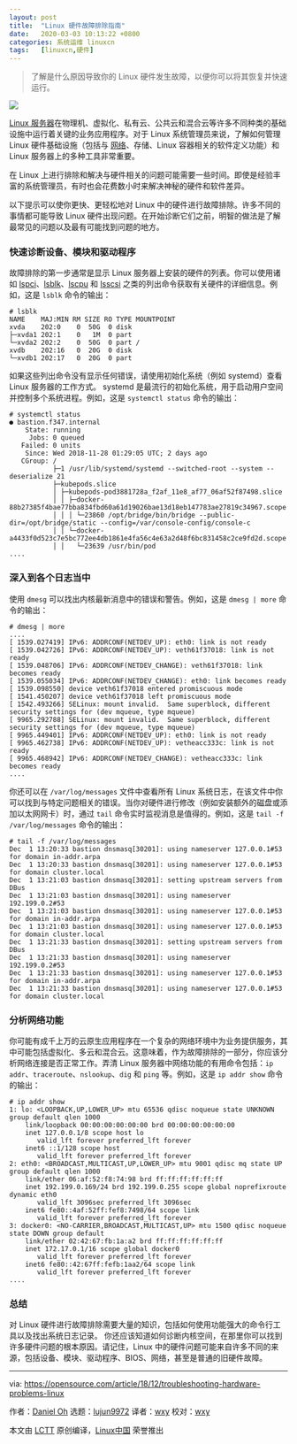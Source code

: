 ```yaml
---
layout: post
title:	"Linux 硬件故障排除指南"
date:	2020-03-03 10:13:22 +0800 
categories:	系统运维 linuxcn 
tags:	[linuxcn,硬件]
---
```




> 
> 了解是什么原因导致你的 Linux 硬件发生故障，以便你可以将其恢复并快速运行。
> 
> 
> 


![](/Asserts/Images//attachment/album/202003/03/101312zcazy02wl2g8uhy1.jpg)


[Linux 服务器](https://opensource.com/article/18/5/what-linux-server)在物理机、虚拟化、私有云、公共云和混合云等许多不同种类的基础设施中运行着关键的业务应用程序。对于 Linux 系统管理员来说，了解如何管理 Linux 硬件基础设施（包括与 [网络](https://opensource.com/article/18/11/intro-software-defined-networking)、存储、Linux 容器相关的软件定义功能）和 Linux 服务器上的多种工具非常重要。


在 Linux 上进行排除和解决与硬件相关的问题可能需要一些时间。即使是经验丰富的系统管理员，有时也会花费数小时来解决神秘的硬件和软件差异。


以下提示可以使你更快、更轻松地对 Linux 中的硬件进行故障排除。许多不同的事情都可能导致 Linux 硬件出现问题。在开始诊断它们之前，明智的做法是了解最常见的问题以及最有可能找到问题的地方。


### 快速诊断设备、模块和驱动程序


故障排除的第一步通常是显示 Linux 服务器上安装的硬件的列表。你可以使用诸如 [lspci](https://linux.die.net/man/8/lspci)、[lsblk](https://linux.die.net/man/8/lsblk)、[lscpu](https://linux.die.net/man/1/lscpu) 和 [lsscsi](https://linux.die.net/man/8/lsscsi) 之类的列出命令获取有关硬件的详细信息。例如，这是 `lsblk` 命令的输出：



```
# lsblk
NAME    MAJ:MIN RM SIZE RO TYPE MOUNTPOINT
xvda    202:0    0  50G  0 disk
├─xvda1 202:1    0   1M  0 part
└─xvda2 202:2    0  50G  0 part /
xvdb    202:16   0  20G  0 disk
└─xvdb1 202:17   0  20G  0 part
```

如果这些列出命令没有显示任何错误，请使用初始化系统（例如 systemd）查看 Linux 服务器的工作方式。 systemd 是最流行的初始化系统，用于启动用户空间并控制多个系统进程。例如，这是 `systemctl status` 命令的输出：



```
# systemctl status
● bastion.f347.internal
    State: running
     Jobs: 0 queued
   Failed: 0 units
    Since: Wed 2018-11-28 01:29:05 UTC; 2 days ago
   CGroup: /
           ├─1 /usr/lib/systemd/systemd --switched-root --system --deserialize 21
           ├─kubepods.slice
           │ ├─kubepods-pod3881728a_f2af_11e8_af77_06af52f87498.slice
           │ │ ├─docker-88b27385f4bae77bba834fbd60a61d19026bae13d18eb147783ae27819c34967.scope
           │ │ │ └─23860 /opt/bridge/bin/bridge --public-dir=/opt/bridge/static --config=/var/console-config/console-c
           │ │ └─docker-a4433f0d523c7e5bc772ee4db1861e4fa56c4e63a2d48f6bc831458c2ce9fd2d.scope
           │ │   └─23639 /usr/bin/pod
....
```

### 深入到各个日志当中


使用 `dmesg` 可以找出内核最新消息中的错误和警告。例如，这是 `dmesg | more` 命令的输出：



```
# dmesg | more
....
[ 1539.027419] IPv6: ADDRCONF(NETDEV_UP): eth0: link is not ready
[ 1539.042726] IPv6: ADDRCONF(NETDEV_UP): veth61f37018: link is not ready
[ 1539.048706] IPv6: ADDRCONF(NETDEV_CHANGE): veth61f37018: link becomes ready
[ 1539.055034] IPv6: ADDRCONF(NETDEV_CHANGE): eth0: link becomes ready
[ 1539.098550] device veth61f37018 entered promiscuous mode
[ 1541.450207] device veth61f37018 left promiscuous mode
[ 1542.493266] SELinux: mount invalid.  Same superblock, different security settings for (dev mqueue, type mqueue)
[ 9965.292788] SELinux: mount invalid.  Same superblock, different security settings for (dev mqueue, type mqueue)
[ 9965.449401] IPv6: ADDRCONF(NETDEV_UP): eth0: link is not ready
[ 9965.462738] IPv6: ADDRCONF(NETDEV_UP): vetheacc333c: link is not ready
[ 9965.468942] IPv6: ADDRCONF(NETDEV_CHANGE): vetheacc333c: link becomes ready
....
```

你还可以在 `/var/log/messages` 文件中查看所有 Linux 系统日志，在该文件中你可以找到与特定问题相关的错误。当你对硬件进行修改（例如安装额外的磁盘或添加以太网网卡）时，通过 `tail` 命令实时监视消息是值得的。例如，这是 `tail -f /var/log/messages` 命令的输出：



```
# tail -f /var/log/messages
Dec  1 13:20:33 bastion dnsmasq[30201]: using nameserver 127.0.0.1#53 for domain in-addr.arpa
Dec  1 13:20:33 bastion dnsmasq[30201]: using nameserver 127.0.0.1#53 for domain cluster.local
Dec  1 13:21:03 bastion dnsmasq[30201]: setting upstream servers from DBus
Dec  1 13:21:03 bastion dnsmasq[30201]: using nameserver 192.199.0.2#53
Dec  1 13:21:03 bastion dnsmasq[30201]: using nameserver 127.0.0.1#53 for domain in-addr.arpa
Dec  1 13:21:03 bastion dnsmasq[30201]: using nameserver 127.0.0.1#53 for domain cluster.local
Dec  1 13:21:33 bastion dnsmasq[30201]: setting upstream servers from DBus
Dec  1 13:21:33 bastion dnsmasq[30201]: using nameserver 192.199.0.2#53
Dec  1 13:21:33 bastion dnsmasq[30201]: using nameserver 127.0.0.1#53 for domain in-addr.arpa
Dec  1 13:21:33 bastion dnsmasq[30201]: using nameserver 127.0.0.1#53 for domain cluster.local
```

### 分析网络功能


你可能有成千上万的云原生应用程序在一个复杂的网络环境中为业务提供服务，其中可能包括虚拟化、多云和混合云。这意味着，作为故障排除的一部分，你应该分析网络连接是否正常工作。弄清 Linux 服务器中网络功能的有用命令包括：`ip addr`、`traceroute`、`nslookup`、`dig` 和 `ping` 等。例如，这是 `ip addr show` 命令的输出：



```
# ip addr show
1: lo: <LOOPBACK,UP,LOWER_UP> mtu 65536 qdisc noqueue state UNKNOWN group default qlen 1000
    link/loopback 00:00:00:00:00:00 brd 00:00:00:00:00:00
    inet 127.0.0.1/8 scope host lo
       valid_lft forever preferred_lft forever
    inet6 ::1/128 scope host
       valid_lft forever preferred_lft forever
2: eth0: <BROADCAST,MULTICAST,UP,LOWER_UP> mtu 9001 qdisc mq state UP group default qlen 1000
    link/ether 06:af:52:f8:74:98 brd ff:ff:ff:ff:ff:ff
    inet 192.199.0.169/24 brd 192.199.0.255 scope global noprefixroute dynamic eth0
       valid_lft 3096sec preferred_lft 3096sec
    inet6 fe80::4af:52ff:fef8:7498/64 scope link
       valid_lft forever preferred_lft forever
3: docker0: <NO-CARRIER,BROADCAST,MULTICAST,UP> mtu 1500 qdisc noqueue state DOWN group default
    link/ether 02:42:67:fb:1a:a2 brd ff:ff:ff:ff:ff:ff
    inet 172.17.0.1/16 scope global docker0
       valid_lft forever preferred_lft forever
    inet6 fe80::42:67ff:fefb:1aa2/64 scope link
       valid_lft forever preferred_lft forever
....
```

### 总结


对 Linux 硬件进行故障排除需要大量的知识，包括如何使用功能强大的命令行工具以及找出系统日志记录。 你还应该知道如何诊断内核空间，在那里你可以找到许多硬件问题的根本原因。请记住，Linux 中的硬件问题可能来自许多不同的来源，包括设备、模块、驱动程序、BIOS、网络，甚至是普通的旧硬件故障。




---


via: <https://opensource.com/article/18/12/troubleshooting-hardware-problems-linux>


作者：[Daniel Oh](https://opensource.com/users/daniel-oh) 选题：[lujun9972](https://github.com/lujun9972) 译者：[wxy](https://github.com/wxy) 校对：[wxy](https://github.com/wxy)


本文由 [LCTT](https://github.com/LCTT/TranslateProject) 原创编译，[Linux中国](https://linux.cn/) 荣誉推出

